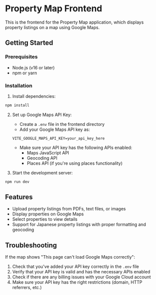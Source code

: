 # Property Map Frontend

This is the frontend for the Property Map application, which displays property listings on a map using Google Maps.

## Getting Started

### Prerequisites

- Node.js (v16 or later)
- npm or yarn

### Installation

1. Install dependencies:
```bash
npm install
```

2. Set up Google Maps API Key:
   - Create a `.env` file in the frontend directory
   - Add your Google Maps API key as:
   ```
   VITE_GOOGLE_MAPS_API_KEY=your_api_key_here
   ```
   - Make sure your API key has the following APIs enabled:
     - Maps JavaScript API
     - Geocoding API
     - Places API (if you're using places functionality)

3. Start the development server:
```bash
npm run dev
```

## Features

- Upload property listings from PDFs, text files, or images
- Display properties on Google Maps
- Select properties to view details
- Support for Japanese property listings with proper formatting and geocoding

## Troubleshooting

If the map shows "This page can't load Google Maps correctly":
1. Check that you've added your API key correctly in the `.env` file
2. Verify that your API key is valid and has the necessary APIs enabled
3. Check if there are any billing issues with your Google Cloud account
4. Make sure your API key has the right restrictions (domain, HTTP referrers, etc.)
